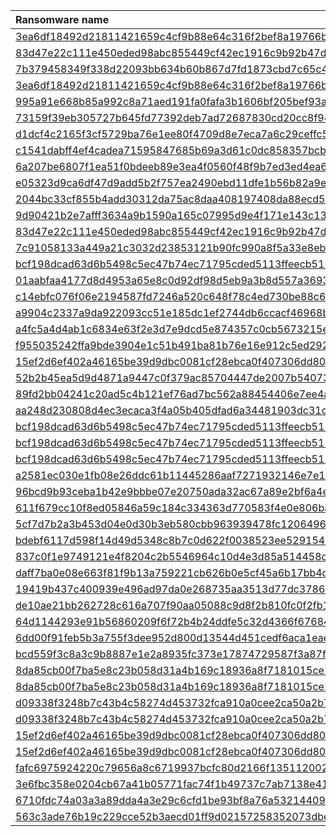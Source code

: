| Ransomware name                        | Sample                                                                              |
|:---------------------------------------|:------------------------------------------------------------------------------------|
| [3ea6df18492d21811421659c4cf9b88e64c316f2bef8a19766b0c79012476cac.exe](bazaar-2023-08/3ea6df18492d21811421659c4cf9b88e64c316f2bef8a19766b0c79012476cac.exe) |
| [83d47e22c111e450eded98abc855449cf42ec1916c9b92b47d18bd951b74b890.exe](bazaar-2023-08/83d47e22c111e450eded98abc855449cf42ec1916c9b92b47d18bd951b74b890.exe) |
| [7b379458349f338d22093bb634b60b867d7fd1873cbd7c65c445f08e73cbb1f6.exe](bazaar-2023-08/7b379458349f338d22093bb634b60b867d7fd1873cbd7c65c445f08e73cbb1f6.exe) |
| [3ea6df18492d21811421659c4cf9b88e64c316f2bef8a19766b0c79012476cac.exe](bazaar-2023-08/3ea6df18492d21811421659c4cf9b88e64c316f2bef8a19766b0c79012476cac.exe) |
| [995a91e668b85a992c8a71aed191fa0fafa3b1606bf205bef93a2457786de555.exe](bazaar-2023-08/995a91e668b85a992c8a71aed191fa0fafa3b1606bf205bef93a2457786de555.exe) |
| [73159f39eb305727b645fd77392deb7ad72687830cd20cc8f94db55bce8a85a6.exe](bazaar-2023-08/73159f39eb305727b645fd77392deb7ad72687830cd20cc8f94db55bce8a85a6.exe) |
| [d1dcf4c2165f3cf5729ba76e1ee80f4709d8e7eca7a6c29ceffc5fc6b09660fe.exe](bazaar-2023-08/d1dcf4c2165f3cf5729ba76e1ee80f4709d8e7eca7a6c29ceffc5fc6b09660fe.exe) |
| [c1541dabff4ef4cadea71595847685b69a3d61c0dc858357bcb9a275e12fc1f3.exe](bazaar-2023-08/c1541dabff4ef4cadea71595847685b69a3d61c0dc858357bcb9a275e12fc1f3.exe) |
| [6a207be6807f1ea51f0bdeeb89e3ea4f0560f48f9b7ed3ed4ea68a212e2714ca.exe](bazaar-2023-08/6a207be6807f1ea51f0bdeeb89e3ea4f0560f48f9b7ed3ed4ea68a212e2714ca.exe) |
| [e05323d9ca6df47d9add5b2f757ea2490ebd11dfe1b56b82a9e93ba9d814e162.exe](bazaar-2023-08/e05323d9ca6df47d9add5b2f757ea2490ebd11dfe1b56b82a9e93ba9d814e162.exe) |
| [2044bc33cf855b4add30312da75ac8daa408197408da88ecd520d90bdef550ff.exe](bazaar-2023-08/2044bc33cf855b4add30312da75ac8daa408197408da88ecd520d90bdef550ff.exe) |
| [9d90421b2e7afff3634a9b1590a165c07995d9e4f171e143c131d540147ec556.exe](bazaar-2023-08/9d90421b2e7afff3634a9b1590a165c07995d9e4f171e143c131d540147ec556.exe) |
| [83d47e22c111e450eded98abc855449cf42ec1916c9b92b47d18bd951b74b890.exe](bazaar-2023-08/83d47e22c111e450eded98abc855449cf42ec1916c9b92b47d18bd951b74b890.exe) |
| [7c91058133a449a21c3032d23853121b90fc990a8f5a33e8eb12497230a49399.exe](bazaar-2023-08/7c91058133a449a21c3032d23853121b90fc990a8f5a33e8eb12497230a49399.exe) |
| [bcf198dcad63d6b5498c5ec47b74ec71795cded5113ffeecb511f6f1fc63ab48.exe](bazaar-2023-08/bcf198dcad63d6b5498c5ec47b74ec71795cded5113ffeecb511f6f1fc63ab48.exe) |
| [01aabfaa4177d8d4953a65e8c0d92df98d5eb9a3b8d557a369301660a252f550.exe](bazaar-2023-08/01aabfaa4177d8d4953a65e8c0d92df98d5eb9a3b8d557a369301660a252f550.exe) |
| [c14ebfc076f06e2194587fd7246a520c648f78c4ed730be88c6f6deb0ae1f70a.exe](bazaar-2023-08/c14ebfc076f06e2194587fd7246a520c648f78c4ed730be88c6f6deb0ae1f70a.exe) |
| [a9904c2337a9da922093cc51e185dc1ef2744db6ccacf46968b36698ce6a0f1d.exe](bazaar-2023-08/a9904c2337a9da922093cc51e185dc1ef2744db6ccacf46968b36698ce6a0f1d.exe) |
| [a4fc5a4d4ab1c6834e63f2e3d7e9dcd5e874357c0cb5673215e97d67752b4a8f.exe](bazaar-2023-08/a4fc5a4d4ab1c6834e63f2e3d7e9dcd5e874357c0cb5673215e97d67752b4a8f.exe) |
| [f955035242ffa9bde3904e1c51b491ba81b76e16e912c5ed292efcaf55b04c1b.exe](bazaar-2023-08/f955035242ffa9bde3904e1c51b491ba81b76e16e912c5ed292efcaf55b04c1b.exe) |
| [15ef2d6ef402a46165be39d9dbc0081cf28ebca0f407306dd80ac3a73a32c07b.exe](bazaar-2023-08/15ef2d6ef402a46165be39d9dbc0081cf28ebca0f407306dd80ac3a73a32c07b.exe) |
| [52b2b45ea5d9d4871a9447c0f379ac85704447de2007b54073af0c30f7fbf488.exe](bazaar-2023-08/52b2b45ea5d9d4871a9447c0f379ac85704447de2007b54073af0c30f7fbf488.exe) |
| [89fd2bb04241c20ad5c4b121ef76ad7bc562a88454406e7ee4a2eba7c7cb46c3.exe](bazaar-2023-08/89fd2bb04241c20ad5c4b121ef76ad7bc562a88454406e7ee4a2eba7c7cb46c3.exe) |
| [aa248d230808d4ec3ecaca3f4a05b405dfad6a34481903dc31c7d7ff6f137115.elf](bazaar-2023-08/aa248d230808d4ec3ecaca3f4a05b405dfad6a34481903dc31c7d7ff6f137115.elf) |
| [bcf198dcad63d6b5498c5ec47b74ec71795cded5113ffeecb511f6f1fc63ab48.exe](bazaar-2023-08/bcf198dcad63d6b5498c5ec47b74ec71795cded5113ffeecb511f6f1fc63ab48.exe) |
| [bcf198dcad63d6b5498c5ec47b74ec71795cded5113ffeecb511f6f1fc63ab48.exe](bazaar-2023-08/bcf198dcad63d6b5498c5ec47b74ec71795cded5113ffeecb511f6f1fc63ab48.exe) |
| [bcf198dcad63d6b5498c5ec47b74ec71795cded5113ffeecb511f6f1fc63ab48.exe](bazaar-2023-08/bcf198dcad63d6b5498c5ec47b74ec71795cded5113ffeecb511f6f1fc63ab48.exe) |
| [a2581ec030e1fb08e26ddc61b11445286aaf7271932146e7e1442a49fff734de.exe](bazaar-2023-08/a2581ec030e1fb08e26ddc61b11445286aaf7271932146e7e1442a49fff734de.exe) |
| [96bcd9b93ceba1b42e9bbbe07e20750ada32ac67a89e2bf6a4e01c9b161ca122.exe](bazaar-2023-08/96bcd9b93ceba1b42e9bbbe07e20750ada32ac67a89e2bf6a4e01c9b161ca122.exe) |
| [611f679cc10f8ed05846a59c184c334363d770583f4e0e806bac21e51dbfb853.exe](bazaar-2023-08/611f679cc10f8ed05846a59c184c334363d770583f4e0e806bac21e51dbfb853.exe) |
| [5cf7d7b2a3b453d04e0d30b3eb580cbb963939478fc1206496f619698fb63490.exe](bazaar-2023-08/5cf7d7b2a3b453d04e0d30b3eb580cbb963939478fc1206496f619698fb63490.exe) |
| [bdebf6117d598f14d49d5348c8b7c0d622f0038523ee529154cceb5c4b39851b.exe](bazaar-2023-08/bdebf6117d598f14d49d5348c8b7c0d622f0038523ee529154cceb5c4b39851b.exe) |
| [837c0f1e9749121e4f8204c2b5546964c10d4e3d85a514458c35cbc021762d5c.exe](bazaar-2023-08/837c0f1e9749121e4f8204c2b5546964c10d4e3d85a514458c35cbc021762d5c.exe) |
| [daff7ba0e08e663f81f9b13a759221cb626b0e5cf45a6b17bb4d65663023cf78.exe](bazaar-2023-08/daff7ba0e08e663f81f9b13a759221cb626b0e5cf45a6b17bb4d65663023cf78.exe) |
| [19419b437c400939e496ad97da0e268735aa3513d77dc378662efe36324bdea9.exe](bazaar-2023-08/19419b437c400939e496ad97da0e268735aa3513d77dc378662efe36324bdea9.exe) |
| [de10ae21bb262728c616a707f90aa05088c9d8f2b810fc0f2fb1bddcf9aba938.exe](bazaar-2023-08/de10ae21bb262728c616a707f90aa05088c9d8f2b810fc0f2fb1bddcf9aba938.exe) |
| [64d1144293e91b56860209f6f72b4b24ddfe5c32d4366f67684bc572350b30ea.exe](bazaar-2023-08/64d1144293e91b56860209f6f72b4b24ddfe5c32d4366f67684bc572350b30ea.exe) |
| [6dd00f91feb5b3a755f3dee952d800d13544d451cedf6aca1eaee938d7afb030.exe](bazaar-2023-08/6dd00f91feb5b3a755f3dee952d800d13544d451cedf6aca1eaee938d7afb030.exe) |
| [bcd559f3c8a3c9b8887e1e2a8935fc373e17874729587f3a87fae4044ce23001.exe](bazaar-2023-08/bcd559f3c8a3c9b8887e1e2a8935fc373e17874729587f3a87fae4044ce23001.exe) |
| [8da85cb00f7ba5e8c23b058d31a4b169c18936a8f7181015ce27e871d8b8cccd.exe](bazaar-2023-08/8da85cb00f7ba5e8c23b058d31a4b169c18936a8f7181015ce27e871d8b8cccd.exe) |
| [8da85cb00f7ba5e8c23b058d31a4b169c18936a8f7181015ce27e871d8b8cccd.exe](bazaar-2023-08/8da85cb00f7ba5e8c23b058d31a4b169c18936a8f7181015ce27e871d8b8cccd.exe) |
| [d09338f3248b7c43b4c58274d453732fca910a0cee2ca50a2b72fe0364fb615c.exe](bazaar-2023-08/d09338f3248b7c43b4c58274d453732fca910a0cee2ca50a2b72fe0364fb615c.exe) |
| [d09338f3248b7c43b4c58274d453732fca910a0cee2ca50a2b72fe0364fb615c.exe](bazaar-2023-08/d09338f3248b7c43b4c58274d453732fca910a0cee2ca50a2b72fe0364fb615c.exe) |
| [15ef2d6ef402a46165be39d9dbc0081cf28ebca0f407306dd80ac3a73a32c07b.exe](bazaar-2023-08/15ef2d6ef402a46165be39d9dbc0081cf28ebca0f407306dd80ac3a73a32c07b.exe) |
| [15ef2d6ef402a46165be39d9dbc0081cf28ebca0f407306dd80ac3a73a32c07b.exe](bazaar-2023-08/15ef2d6ef402a46165be39d9dbc0081cf28ebca0f407306dd80ac3a73a32c07b.exe) |
| [fafc6975924220c79656a8c6719937bcfc80d2166f1351120021774d24bb1fd2.elf](bazaar-2023-08/fafc6975924220c79656a8c6719937bcfc80d2166f1351120021774d24bb1fd2.elf) |
| [3e6fbc358e0204cb67a41b05771fac74f1b49737c7ab7138e415c7e9628ef545.exe](bazaar-2023-08/3e6fbc358e0204cb67a41b05771fac74f1b49737c7ab7138e415c7e9628ef545.exe) |
| [6710fdc74a03a3a89dda4a3e29c6cfd1be93bf8a76a53214409f4ef972d3b5bf.exe](bazaar-2023-08/6710fdc74a03a3a89dda4a3e29c6cfd1be93bf8a76a53214409f4ef972d3b5bf.exe) |
| [563c3ade76b19c229cce52b3aecd01ff9d02157258352073dbe4bc9d1791adf5.exe](bazaar-2023-08/563c3ade76b19c229cce52b3aecd01ff9d02157258352073dbe4bc9d1791adf5.exe) |
